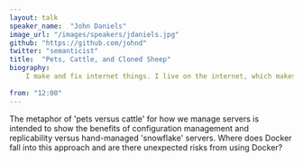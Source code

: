 ```yaml
---
layout: talk
speaker_name:  "John Daniels"
image_url: "/images/speakers/jdaniels.jpg"
github: "https://github.com/johnd"
twitter: "semanticist"
title:  "Pets, Cattle, and Cloned Sheep"
biography:
    I make and fix internet things. I live on the internet, which makes for a short commute.
  
from: "12:00"
---
```


The metaphor of 'pets versus cattle' for how we manage servers is intended to show the benefits of configuration management and replicability versus hand-managed 'snowflake' servers. Where does Docker fall into this approach and are there unexpected risks from using Docker? 
